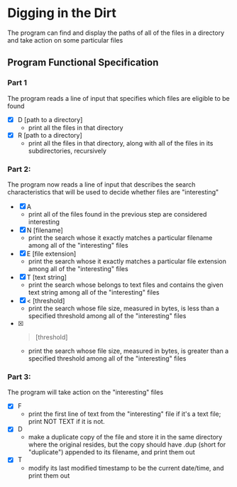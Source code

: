 # Digging in the Dirt #
The program can find and display the paths of all of the files in a directory and take action on some particular files

## Program Functional Specification ##
### Part 1 ###
The program reads a line of input that specifies which files are eligible to be found
- [x] D [path to a directory]
   *  print all the files in that directory
- [x] R [path to a directory]
   *  print all the files in that directory, along with all of the files in its subdirectories, recursively
### Part 2: ###
The program now reads a line of input that describes the search characteristics that will be used to decide whether files are "interesting"
- [x] A 
   *  print all of the files found in the previous step are considered interesting
- [x] N [filename]
   *  print the search whose it exactly matches a particular filename among all of the "interesting" files
- [x] E [file extension]
   *  print the search whose it exactly matches a particular file extension among all of the "interesting" files
- [x] T [text string]
   *  print the search whose belongs to text files and contains the given text string among all of the "interesting" files
- [x] < [threshold]
   *  print the search whose file size, measured in bytes, is less than a specified threshold among all of the "interesting" files
- [x] > [threshold]
   *  print the search whose file size, measured in bytes, is greater than a specified threshold among all of the "interesting" files
### Part 3: ###
The program will take action on the "interesting" files
- [x] F 
   *  print the first line of text from the "interesting" file if it's a text file; print NOT TEXT if it is not.
- [x] D 
   *  make a duplicate copy of the file and store it in the same directory where the original resides, but the copy should have .dup     (short for "duplicate") appended to its filename, and print them out
- [x] T 
   *  modify its last modified timestamp to be the current date/time, and print them out

